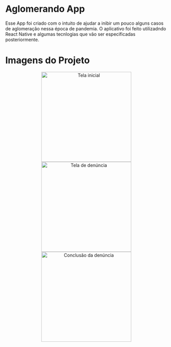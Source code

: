 # Aglomerando App
Esse App foi criado com o intuito de ajudar a inibir um pouco alguns casos de aglomeração nessa época de pandemia. O aplicativo foi feito utilizadndo React Native e algumas tecnlogias que vão ser especificadas posteriormente.

# Imagens do Projeto
<p align="center">
  <img src="https://i.imgur.com/a2ycfGk.jpg" width="280" title="Tela inicial">
  <img src="https://i.imgur.com/p0o2FL1.jpg" width="280" alt="Tela de denúncia">
  <img src="https://i.imgur.com/Qlr3hcB.jpg" width="280" alt="Conclusão da denúncia">
</p>
